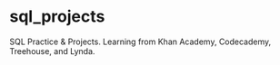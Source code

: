 # sql_projects
SQL Practice &amp; Projects. Learning from Khan Academy, Codecademy, Treehouse, and Lynda. 
